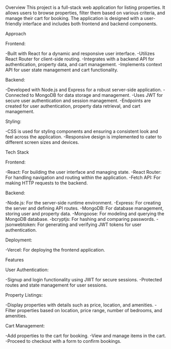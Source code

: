 Overview
This project is a full-stack web application for listing properties. It allows users to browse properties, filter them based on various criteria, and manage their cart for booking. The application is designed with a user-friendly interface and includes both frontend and backend components.

Approach

Frontend:

-Built with React for a dynamic and responsive user interface.
-Utilizes React Router for client-side routing.
-Integrates with a backend API for authentication, property data, and cart management.
-Implements context API for user state management and cart functionality.

Backend:

-Developed with Node.js and Express for a robust server-side application.
-Connected to MongoDB for data storage and management.
-Uses JWT for secure user authentication and session management.
-Endpoints are created for user authentication, property data retrieval, and cart management.

Styling:

-CSS is used for styling components and ensuring a consistent look and feel across the application.
-Responsive design is implemented to cater to different screen sizes and devices.

Tech Stack

Frontend:

-React: For building the user interface and managing state.
-React Router: For handling navigation and routing within the application.
-Fetch API: For making HTTP requests to the backend.


Backend:

-Node.js: For the server-side runtime environment.
-Express: For creating the server and defining API routes.
-MongoDB: For database management, storing user and property data.
-Mongoose: For modeling and querying the MongoDB database.
-bcryptjs: For hashing and comparing passwords.
-jsonwebtoken: For generating and verifying JWT tokens for user authentication.


Deployment:

-Vercel: For deploying the frontend application.

Features

User Authentication:

-Signup and login functionality using JWT for secure sessions.
-Protected routes and state management for user sessions.


Property Listings:

-Display properties with details such as price, location, and amenities.
-Filter properties based on location, price range, number of bedrooms, and amenities.


Cart Management:

-Add properties to the cart for booking.
-View and manage items in the cart.
-Proceed to checkout with a form to confirm bookings.

